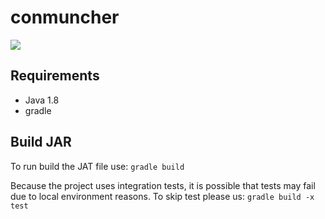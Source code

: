 # conmuncher
![](https://media.giphy.com/media/mh6H1spZTaQa4/giphy.gif)

## Requirements
- Java 1.8
- gradle 

## Build JAR
To run build the JAT file use:
``gradle build``

Because the project uses integration tests, it is possible that tests may fail due to local environment reasons. To skip test please us:
``gradle build -x test``
